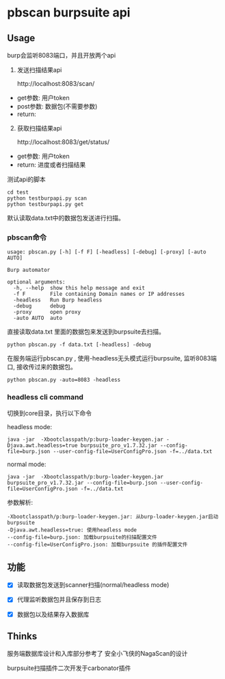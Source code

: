 # pbscan burpsuite api

## Usage
burp会监听8083端口，并且开放两个api

1. 发送扫描结果api

	http://localhost:8083/scan/<token>
- get参数: 用户token
- post参数: 数据包(不需要参数)
- return: 

2. 获取扫描结果api

	http://localhost:8083/get/status/<token>

- get参数: 用户token
- return: 进度或者扫描结果

测试api的脚本
    
    cd test
	python testburpapi.py scan 
	python testburpapi.py get

默认读取data.txt中的数据包发送进行扫描。

### pbscan命令
```
usage: pbscan.py [-h] [-f F] [-headless] [-debug] [-proxy] [-auto AUTO]

Burp automator

optional arguments:
  -h, --help  show this help message and exit
  -f F        File containing Domain names or IP addresses
  -headless   Run Burp headless
  -debug      debug
  -proxy      open proxy
  -auto AUTO  auto
```

直接读取data.txt 里面的数据包来发送到burpsuite去扫描。

    python pbscan.py -f data.txt [-headless] -debug

在服务端运行pbscan.py , 使用-headless无头模式运行burpsuite, 监听8083端口, 接收传过来的数据包。
    
    python pbscan.py -auto=8083 -headless 



### headless cli command
切换到core目录，执行以下命令

headless mode:

	java -jar  -Xbootclasspath/p:burp-loader-keygen.jar -Djava.awt.headless=true burpsuite_pro_v1.7.32.jar --config-file=burp.json --user-config-file=UserConfigPro.json -f=../data.txt


normal mode:

	java -jar  -Xbootclasspath/p:burp-loader-keygen.jar burpsuite_pro_v1.7.32.jar --config-file=burp.json --user-config-file=UserConfigPro.json -f=../data.txt

参数解析:
```
-Xbootclasspath/p:burp-loader-keygen.jar: 从burp-loader-keygen.jar启动burpsuite
-Djava.awt.headless=true: 使用headless mode
--config-file=burp.json: 加载burpsuite的扫描配置文件
--config-file=UserConfigPro.json: 加载burpsuite 的插件配置文件
```

## 功能
- [x] 读取数据包发送到scanner扫描(normal/headless mode)
- [x] 代理监听数据包并且保存到日志
- [x] 数据包以及结果存入数据库


## Thinks

服务端数据库设计和入库部分参考了 安全小飞侠的NagaScan的设计

burpsuite扫描插件二次开发于carbonator插件